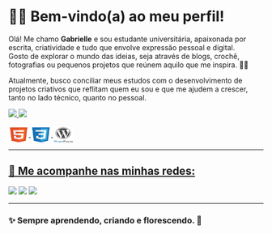 # 🌷✨ Bem-vindo(a) ao meu perfil!  

Olá! Me chamo **Gabrielle** e sou estudante universitária, apaixonada por escrita, criatividade e tudo que envolve expressão pessoal e digital.  
Gosto de explorar o mundo das ideias, seja através de blogs, crochê, fotografias ou pequenos projetos que reúnem aquilo que me inspira. 🌸📸  

Atualmente, busco conciliar meus estudos com o desenvolvimento de projetos criativos que reflitam quem eu sou e que me ajudem a crescer, tanto no lado técnico, quanto no pessoal.  

<div>
  <a href="https://github.com/T3chG1rl">
  <img height="180em" src="https://github-readme-stats.vercel.app/api?username=T3chG1rl&show_icons=true&theme=rose_pine&include_all_commits=true&count_private=true"/>
  <img height="180em" src="https://github-readme-stats.vercel.app/api/top-langs/?username=T3chG1rl&layout=compact&langs_count=6&theme=rose_pine"/>
</div>
    
<div style="display: inline_block"><br>
  <img align="center" alt="HTML" height="30" width="40" src="https://raw.githubusercontent.com/devicons/devicon/master/icons/html5/html5-original.svg">
  <img align="center" alt="CSS" height="30" width="40" src="https://raw.githubusercontent.com/devicons/devicon/master/icons/css3/css3-original.svg">
  <img align="center" alt="WordPress" height="30" width="40" src="https://raw.githubusercontent.com/devicons/devicon/master/icons/wordpress/wordpress-original.svg">
</div>
 
---

## 🌟 Me acompanhe nas minhas redes:  

<div> 
  <a href="https://discord.com/users/1094033469497163950" target="_blank"><img src="https://img.shields.io/badge/Discord-7289DA?style=for-the-badge&logo=discord&logoColor=white" target="_blank"></a> 
  <a href="mailto:girl.studies10@gmail.com" target="_blank"><img src="https://img.shields.io/badge/-Gmail-%23333?style=for-the-badge&logo=gmail&logoColor=white" target="_blank"></a>
  <a href="https://www.linkedin.com/in/gabrielleamartins/" target="_blank"><img src="https://img.shields.io/badge/-LinkedIn-%230077B5?style=for-the-badge&logo=linkedin&logoColor=white" target="_blank"></a>
</div>  

---

### ✨ Sempre aprendendo, criando e florescendo. 🌿  
